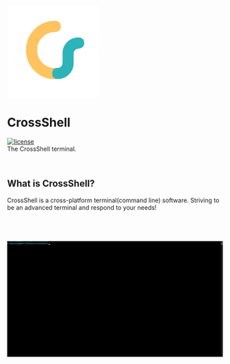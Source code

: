 [![CrossShellLogo](https://github.com/mertcandav/CrossShell/blob/master/docs/res/CrossShell.png)](https://github.com/mertcandav/CrossShell)
# CrossShell
[![license](https://camo.githubusercontent.com/890acbdcb87868b382af9a4b1fac507b9659d9bf/68747470733a2f2f696d672e736869656c64732e696f2f62616467652f6c6963656e73652d4d49542d626c75652e737667)](https://opensource.org/licenses/MIT)
<br>
The CrossShell terminal.

<br>

## What is CrossShell?
CrossShell is a cross-platform terminal(command line) software. Striving to be an advanced terminal and respond to your needs!

#

<br>

[![Preview](https://github.com/mertcandav/CrossShell/blob/master/docs/res/other/prew.gif)](https://github.com/mertcandav/CrossShell)
